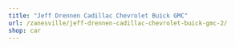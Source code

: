 ```yaml
---
title: "Jeff Drennen Cadillac Chevrolet Buick GMC"
url: /zanesville/jeff-drennen-cadillac-chevrolet-buick-gmc-2/
shop: car
---
```

